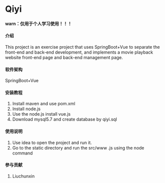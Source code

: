 # Qiyi

#### warn：仅用于个人学习使用！！！
#### 介绍
This project is an exercise project that uses SpringBoot+Vue to
separate the front-end and back-end development, and implements a
movie playback website front-end page and back-end management page.

#### 软件架构
SpringBoot+Vue


#### 安装教程

1. Install maven and use pom.xml
2. Install node.js
3. Use the node.js install vue.js
4. Download mysql5.7 and create database by qiyi.sql

#### 使用说明

1. Use idea to open the project and run it.
2. Go to the static directory and run the src/www .js using the node command


#### 参与贡献

1.  Liuchunxin

